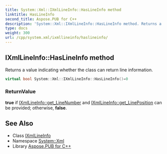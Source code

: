 ```yaml
---
title: System::Xml::IXmlLineInfo::HasLineInfo method
linktitle: HasLineInfo
second_title: Aspose.PUB for C++
description: 'System::Xml::IXmlLineInfo::HasLineInfo method. Returns a value indicating whether the class can return line information in C++.'
type: docs
weight: 300
url: /cpp/system.xml/ixmllineinfo/haslineinfo/
---
```

## IXmlLineInfo::HasLineInfo method


Returns a value indicating whether the class can return line information.

```cpp
virtual bool System::Xml::IXmlLineInfo::HasLineInfo()=0
```


### ReturnValue

**true** if [IXmlLineInfo::get_LineNumber](../get_linenumber/) and [IXmlLineInfo::get_LinePosition](../get_lineposition/) can be provided; otherwise, **false**.

## See Also

* Class [IXmlLineInfo](../)
* Namespace [System::Xml](../../)
* Library [Aspose.PUB for C++](../../../)
